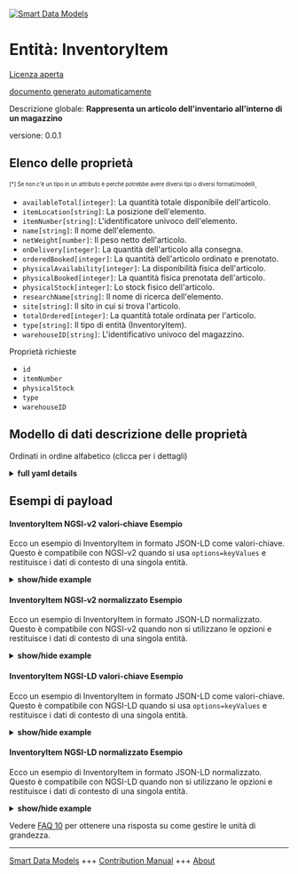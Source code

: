 <!-- 10-Header -->  
[![Smart Data Models](https://smartdatamodels.org/wp-content/uploads/2022/01/SmartDataModels_logo.png "Logo")](https://smartdatamodels.org)  
Entità: InventoryItem  
=====================<!-- /10-Header -->  
<!-- 15-License -->  
[Licenza aperta](https://github.com/smart-data-models//dataModel.PredictiveMaintenance/blob/master/InventoryItem/LICENSE.md)  
[documento generato automaticamente](https://docs.google.com/presentation/d/e/2PACX-1vTs-Ng5dIAwkg91oTTUdt8ua7woBXhPnwavZ0FxgR8BsAI_Ek3C5q97Nd94HS8KhP-r_quD4H0fgyt3/pub?start=false&loop=false&delayms=3000#slide=id.gb715ace035_0_60)  
<!-- /15-License -->  
<!-- 20-Description -->  
Descrizione globale: **Rappresenta un articolo dell'inventario all'interno di un magazzino**  
versione: 0.0.1  
<!-- /20-Description -->  
<!-- 30-PropertiesList -->  

## Elenco delle proprietà  

<sup><sub>[*] Se non c'è un tipo in un attributo è perché potrebbe avere diversi tipi o diversi formati/modelli</sub></sup>.  
- `availableTotal[integer]`: La quantità totale disponibile dell'articolo.  - `itemLocation[string]`: La posizione dell'elemento.  - `itemNumber[string]`: L'identificatore univoco dell'elemento.  - `name[string]`: Il nome dell'elemento.  - `netWeight[number]`: Il peso netto dell'articolo.  - `onDelivery[integer]`: La quantità dell'articolo alla consegna.  - `orderedBooked[integer]`: La quantità dell'articolo ordinato e prenotato.  - `physicalAvailability[integer]`: La disponibilità fisica dell'articolo.  - `physicalBooked[integer]`: La quantità fisica prenotata dell'articolo.  - `physicalStock[integer]`: Lo stock fisico dell'articolo.  - `researchName[string]`: Il nome di ricerca dell'elemento.  - `site[string]`: Il sito in cui si trova l'articolo.  - `totalOrdered[integer]`: La quantità totale ordinata per l'articolo.  - `type[string]`: Il tipo di entità (InventoryItem).  - `warehouseID[string]`: L'identificativo univoco del magazzino.  <!-- /30-PropertiesList -->  
<!-- 35-RequiredProperties -->  
Proprietà richieste  
- `id`  - `itemNumber`  - `physicalStock`  - `type`  - `warehouseID`  <!-- /35-RequiredProperties -->  
<!-- 40-NotesYaml -->  
<!-- /40-NotesYaml -->  
<!-- 50-DataModelHeader -->  
## Modello di dati descrizione delle proprietà  
Ordinati in ordine alfabetico (clicca per i dettagli)  
<!-- /50-DataModelHeader -->  
<!-- 60-ModelYaml -->  
<details><summary><strong>full yaml details</strong></summary>    
```yaml  
InventoryItem:    
  description: Represent an item of the inventory inside a warehouse    
  properties:    
    availableTotal:    
      description: The total available quantity of the item.    
      type: integer    
      x-ngsi:    
        type: Property    
    itemLocation:    
      description: The location of the item.    
      type: string    
      x-ngsi:    
        type: Property    
    itemNumber:    
      description: The unique identifier for the item.    
      type: string    
      x-ngsi:    
        type: Property    
    name:    
      description: The name of the item.    
      type: string    
      x-ngsi:    
        type: Property    
    netWeight:    
      description: The net weight of the item.    
      type: number    
      x-ngsi:    
        type: Property    
    onDelivery:    
      description: The quantity of the item on delivery.    
      type: integer    
      x-ngsi:    
        type: Property    
    orderedBooked:    
      description: The quantity of the item ordered and booked.    
      type: integer    
      x-ngsi:    
        type: Property    
    physicalAvailability:    
      description: The physical availability of the item.    
      type: integer    
      x-ngsi:    
        type: Property    
    physicalBooked:    
      description: The physical booked quantity of the item.    
      type: integer    
      x-ngsi:    
        type: Property    
    physicalStock:    
      description: The physical stock of the item.    
      type: integer    
      x-ngsi:    
        type: Property    
    researchName:    
      description: The research name of the item.    
      type: string    
      x-ngsi:    
        type: Property    
    site:    
      description: The site where the item is located.    
      type: string    
      x-ngsi:    
        type: Property    
    totalOrdered:    
      description: The total quantity ordered for the item.    
      type: integer    
      x-ngsi:    
        type: Property    
    type:    
      description: The type of the entity (InventoryItem).    
      type: string    
      x-ngsi:    
        type: Property    
    warehouseID:    
      description: The unique identifier for the warehouse.    
      type: string    
      x-ngsi:    
        type: Property    
  required:    
    - id    
    - type    
    - warehouseID    
    - itemNumber    
    - physicalStock    
  type: object    
  x-derived-from: ''    
  x-disclaimer: Redistribution and use in source and binary forms, with or without modification, are permitted  provided that the license conditions are met. Copyleft (c) 2025 Contributors to Smart Data Models Program    
  x-license-url: https://github.com/smart-data-models/dataModel.PredictiveMaintenance/blob/master/InventoryItem/LICENSE.md    
  x-model-schema: https://smart-data-models.github.io/dataModel.PredictiveMaintenance/InventoryItem/schema.json    
  x-model-tags: maintenance    
  x-version: 0.0.1    
```  
</details>    
<!-- /60-ModelYaml -->  
<!-- 70-MiddleNotes -->  
<!-- /70-MiddleNotes -->  
<!-- 80-Examples -->  
## Esempi di payload  
#### InventoryItem NGSI-v2 valori-chiave Esempio  
Ecco un esempio di InventoryItem in formato JSON-LD come valori-chiave. Questo è compatibile con NGSI-v2 quando si usa `options=keyValues` e restituisce i dati di contesto di una singola entità.  
<details><summary><strong>show/hide example</strong></summary>    
```json  
{  
    "id": "https://smart-data-models.github.io/dataModel.PredictiveMaintenance/InventoryItem/inventoryItem01",  
    "type": "InventoryItem",  
    "warehouseID": "0000",  
    "itemNumber": "1055.52395.191",  
    "name": "Fusibile SIEMENS 3NA3 807",  
    "physicalStock": 10,  
    "researchName": "FusibileSIEMENS3NA38",  
    "site": "01",  
    "itemLocation": "SILO2/0027",  
    "netWeight": 0.13  
}  
```  
</details>  
#### InventoryItem NGSI-v2 normalizzato Esempio  
Ecco un esempio di InventoryItem in formato JSON-LD normalizzato. Questo è compatibile con NGSI-v2 quando non si utilizzano le opzioni e restituisce i dati di contesto di una singola entità.  
<details><summary><strong>show/hide example</strong></summary>    
```json  
{  
    "id": "urn:ngsi-ld:dataModel.PredictiveMaintenance:InventoryItem:inventoryItem01",  
    "type": "InventoryItem",  
    "warehouseID": {  
        "type": "Property",  
        "value": "0000"  
    },  
    "itemNumber": {  
        "type": "Property",  
        "value": "1055.52395.191"  
    },  
    "name": {  
        "type": "Property",  
        "value": "Fusibile SIEMENS 3NA3 807"  
    },  
    "physicalStock": {  
        "type": "Property",  
        "value": 10  
    },  
    "researchName": {  
        "type": "Property",  
        "value": "FusibileSIEMENS3NA38"  
    },  
    "site": {  
        "type": "Property",  
        "value": "01"  
    },  
    "itemLocation": {  
        "type": "Property",  
        "value": "SILO2/0027"  
    },  
    "netWeight": {  
        "type": "Property",  
        "value": 0.13  
    }  
}  
```  
</details>  
#### InventoryItem NGSI-LD valori-chiave Esempio  
Ecco un esempio di InventoryItem in formato JSON-LD come valori-chiave. Questo è compatibile con NGSI-LD quando si usa `options=keyValues` e restituisce i dati di contesto di una singola entità.  
<details><summary><strong>show/hide example</strong></summary>    
```json  
{  
    "@context": [  
        "https://smartdatamodels.org/context.jsonld"  
    ],  
    "id": "https://smart-data-models.github.io/dataModel.PredictiveMaintenance/InventoryItem/inventoryItem01",  
    "type": "InventoryItem",  
    "warehouseID": "0000",  
    "itemNumber": "1055.52395.191",  
    "name": "Fusibile SIEMENS 3NA3 807",  
    "physicalStock": 10,  
    "researchName": "FusibileSIEMENS3NA38",  
    "site": "01",  
    "itemLocation": "SILO2/0027",  
    "netWeight": 0.13  
}  
```  
</details>  
#### InventoryItem NGSI-LD normalizzato Esempio  
Ecco un esempio di InventoryItem in formato JSON-LD normalizzato. Questo è compatibile con NGSI-LD quando non si utilizzano le opzioni e restituisce i dati di contesto di una singola entità.  
<details><summary><strong>show/hide example</strong></summary>    
```json  
{  
    "@context": [  
        "https://smartdatamodels.org/context.jsonld"  
    ],  
    "id": "https://smart-data-models.github.io/dataModel.PredictiveMaintenance/InventoryItem/inventoryItem01",  
    "type": "InventoryItem",  
    "warehouseID": {  
        "type": "Property",  
        "value": "0000"  
    },  
    "itemNumber": {  
        "type": "Property",  
        "value": "1055.52395.191"  
    },  
    "name": {  
        "type": "Property",  
        "value": "Fusibile SIEMENS 3NA3 807"  
    },  
    "physicalStock": {  
        "type": "Property",  
        "value": 10  
    },  
    "researchName": {  
        "type": "Property",  
        "value": "FusibileSIEMENS3NA38"  
    },  
    "site": {  
        "type": "Property",  
        "value": "01"  
    },  
    "itemLocation": {  
        "type": "Property",  
        "value": "SILO2/0027"  
    },  
    "netWeight": {  
        "type": "Property",  
        "value": 0.13  
    }  
}  
```  
</details><!-- /80-Examples -->  
<!-- 90-FooterNotes -->  
<!-- /90-FooterNotes -->  
<!-- 95-Units -->  
Vedere [FAQ 10](https://smartdatamodels.org/index.php/faqs/) per ottenere una risposta su come gestire le unità di grandezza.  
<!-- /95-Units -->  
<!-- 97-LastFooter -->  
---  
[Smart Data Models](https://smartdatamodels.org) +++ [Contribution Manual](https://bit.ly/contribution_manual) +++ [About](https://bit.ly/Introduction_SDM)<!-- /97-LastFooter -->  
